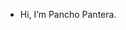 - Hi, I’m Pancho Pantera.

<!---
LeonelCedillo/LeonelCedillo is a ✨ special ✨ repository because its `README.md` (this file) appears on your GitHub profile.
You can click the Preview link to take a look at your changes.
--->
